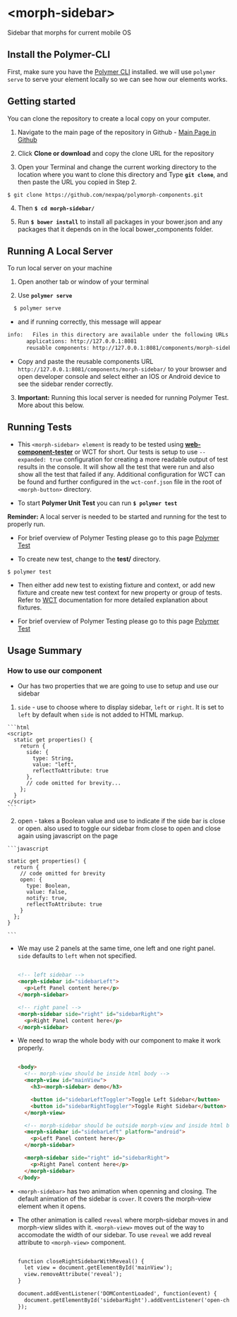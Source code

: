 # \<morph-sidebar\>

  Sidebar that morphs for current mobile OS

## Install the Polymer-CLI

  First, make sure you have the [Polymer CLI](https://www.npmjs.com/package/polymer-cli) installed. we will use `polymer serve` to serve your element locally so we can see how our elements works. 

## Getting started

  You can clone the repository to create a local copy on your computer.

  1. Navigate to the main page of the repository in Github - [Main Page in Github][Main Page]

  2. Click **Clone or download** and copy the clone URL for the repository

  3. Open your Terminal and change the current working directory to the location where you want to clone this directory and Type **`git clone`**, and then paste the URL you copied in Step 2.
  ```
  $ git clone https://github.com/nexpaq/polymorph-components.git
  ```

  4. Then **`$ cd morph-sidebar/`**

  5. Run **`$ bower install`** to install all packages in your bower.json and any packages that it depends on in the local bower_components folder.
  
## Running A Local Server

  To run local server on your machine

  1. Open another tab  or window of your terminal

  2. Use **`polymer serve`** 

  ```bash
    $ polymer serve
  ```

  - and if running correctly, this message will appear

  ```bash
  info:   Files in this directory are available under the following URLs
        applications: http://127.0.0.1:8081
        reusable components: http://127.0.0.1:8081/components/morph-sidebar/
  ```

  - Copy and paste the reusable components URL `http://127.0.0.1:8081/components/morph-sidebar/` to your browser and open developer console and select either an IOS or Android device to see the sidebar render correctly.

  3. **Important:** Running this local server is needed for running Polymer Test. More about this below. 


## Running Tests
  - This `<morph-sidebar> element` is ready to be tested using [**web-component-tester**][WCT] or WCT for short. Our tests is setup to use `--expanded: true` configuration for creating a more readable output of test results in the console. It will show all the test that were run and also show all the test that failed if any. Additional configuration for WCT can be found and further configured in the `wct-conf.json` file in the root of `<morph-button>` directory.

  - To start **Polymer Unit Test** you can run **`$ polymer test`** 

  **Reminder:** A local server is needed to be started and running for the test to properly run. 

  - For brief overview of Polymer Testing please go to this page [Polymer Test][Polymer Test]

  - To create new test, change to the **test/** directory.

  ```
  $ polymer test
  ```

  - Then either add new test to existing fixture and context, or add new fixture and create new test context for new property or group of tests. Refer to [WCT][WCT] documentation for more detailed explanation about fixtures. 

  - For brief overview of Polymer Testing please go to this page [Polymer Test][Polymer Test]

## Usage Summary

  ### How to use our **<morph-sidebar>** component

  - Our <morph-sidebar> has two properties that we are going to use to setup and use our sidebar

  1. `side` - use to choose where to display sidebar, `left` or `right`. It is set to `left` by default when `side` is not added to HTML markup.

    ```html
    <script>
      static get properties() {
        return {
          side: {
            type: String,
            value: "left",
            reflectToAttribute: true
          },
          // code omitted for brevity...
        };
      }
    </script>
    ```

  2. open - takes a Boolean value and use to indicate if the side bar is close or open. also used to toggle our sidebar from close to open and close again using javascript on the page

    ```javascript

    static get properties() {
      return {
        // code omitted for brevity
        open: {
          type: Boolean,
          value: false,
          notify: true,
          reflectToAttribute: true
        }
      };
    }

    ```

  - We may use 2 panels at the same time, one left and one right panel. `side` defaults to `left` when not specified. 

    ```html

    <!-- left sidebar -->
    <morph-sidebar id="sidebarLeft">
      <p>Left Panel content here</p>
    </morph-sidebar>

    <!-- right panel -->
    <morph-sidebar side="right" id="sidebarRight">
      <p>Right Panel content here</p>
    </morph-sidebar>

    ```

  - We need to wrap the whole body with our [**<morph-view>**][Morph View] component to make it work properly.

    ```html

    <body>
      <!-- morph-view should be inside html body -->
      <morph-view id="mainView"> 
        <h3><morph-sidebar> demo</h3>

        <button id="sidebarLeftToggler">Toggle Left Sidebar</button>
        <button id="sidebarRightToggler">Toggle Right Sidebar</button>
      </morph-view>

      <!-- morph-sidebar should be outside morph-view and inside html body -->
      <morph-sidebar id="sidebarLeft" platform="android">
        <p>Left Panel content here</p>
      </morph-sidebar>

      <morph-sidebar side="right" id="sidebarRight">
        <p>Right Panel content here</p>
      </morph-sidebar>
    </body>

    ```

  - `<morph-sidebar>` has two animation when openning and closing. The default animation of the sidebar is `cover`. It covers the morph-view element when it opens. 

  - The other animation is called `reveal` where morph-sidebar moves in and morph-view slides with it. `<morph-view>` moves out of the way to accomodate the width of our sidebar. To use `reveal` we add reveal attribute to `<morph-view>` component.

    ```html

    function closeRightSidebarWithReveal() {
      let view = document.getElementById('mainView');
      view.removeAttribute('reveal');
    }

    document.addEventListener('DOMContentLoaded', function(event) {
      document.getElementById('sidebarRight').addEventListener('open-changed', closeRightSidebarWithReveal);
    });

    ```


[Main Page]: https://github.com/nexpaq/polymorph-components

[WCT]: https://github.com/Polymer/web-component-tester  

[Polymer Test]: https://www.polymer-project.org/2.0/docs/tools/tests

[Main Page]: https://github.com/nexpaq/polymorph-components

[Morph View]: https://github.com/nexpaq/polymorph-components/tree/develop/morph-view